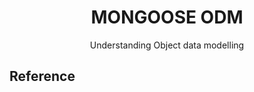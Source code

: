<h1 align=center> MONGOOSE ODM </h1>
<p align=center> Understanding Object data modelling </p>

## Reference
